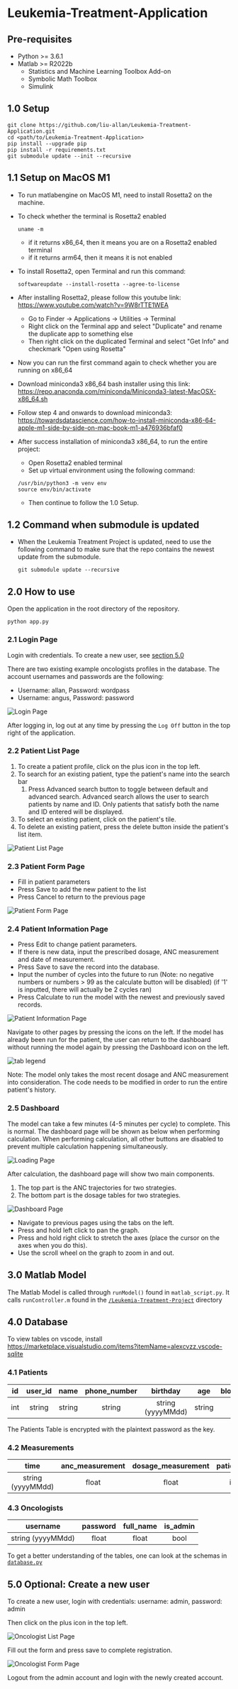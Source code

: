 # Leukemia-Treatment-Application

## Pre-requisites

- Python >= 3.6.1
- Matlab >= R2022b
  - Statistics and Machine Learning Toolbox Add-on
  - Symbolic Math Toolbox
  - Simulink

## 1.0 Setup

```
git clone https://github.com/liu-allan/Leukemia-Treatment-Application.git
cd <path/to/Leukemia-Treatment-Application>
pip install --upgrade pip
pip install -r requirements.txt
git submodule update --init --recursive
```

## 1.1 Setup on MacOS M1 

- To run matlabengine on MacOS M1, need to install Rosetta2 on the machine. 
- To check whether the terminal is Rosetta2 enabled
  ```
  uname -m
  ```
  - if it returns x86_64, then it means you are on a Rosetta2 enabled terminal
  - if it returns arm64, then it means it is not enabled

- To install Rosetta2, open Terminal and run this command:
  ```
  softwareupdate --install-rosetta --agree-to-license
  ```
- After installing Rosetta2, please follow this youtube link: https://www.youtube.com/watch?v=9W8rTTE1WEA
  - Go to Finder -> Applications -> Utilities -> Terminal
  - Right click on the Terminal app and select "Duplicate" and rename the duplicate app to something else
  - Then right click on the duplicated Terminal and select "Get Info" and checkmark "Open using Rosetta"

- Now you can run the first command again to check whether you are running on x86_64

- Download miniconda3 x86_64 bash installer using this link: https://repo.anaconda.com/miniconda/Miniconda3-latest-MacOSX-x86_64.sh
- Follow step 4 and onwards to download miniconda3: https://towardsdatascience.com/how-to-install-miniconda-x86-64-apple-m1-side-by-side-on-mac-book-m1-a476936bfaf0

- After success installation of miniconda3 x86_64, to run the entire project:
  - Open Rosetta2 enabled terminal
  - Set up virtual environment using the following command:
  ```
  /usr/bin/python3 -m venv env
  source env/bin/activate 
  ```
  - Then continue to follow the 1.0 Setup.

## 1.2 Command when submodule is updated
- When the Leukemia Treatment Project is updated, need to use the following command to make sure that the repo contains the newest update from the submodule.
  ```
  git submodule update --recursive
  ```
 
## 2.0 How to use

Open the application in the root directory of the repository.
```
python app.py
```
### 2.1 Login Page
Login with credentials. To create a new user, see [section 5.0](https://github.com/liu-allan/Leukemia-Treatment-Application/tree/documentation#40-optional-create-a-new-user)

There are two existing example oncologists profiles in the database. The account usernames and passwords are the following:
- Username: allan, Password: wordpass
- Username: angus, Password: password

![Login Page](https://user-images.githubusercontent.com/44624612/231532389-985b40ae-3497-4cc1-8cf8-b46936e97597.png)

After logging in, log out at any time by pressing the `Log Off` button in the top right of the application. 

### 2.2 Patient List Page

1. To create a patient profile, click on the plus icon in the top left.
2. To search for an existing patient, type the patient's name into the search bar
    1. Press Advanced search button to toggle between default and advanced search. Advanced search allows the user to search patients by name and ID. Only patients that satisfy both the name and ID entered will be displayed.
3. To select an existing patient, click on the patient's tile.
4. To delete an existing patient, press the delete button inside the patient's list item.

![Patient List Page](https://user-images.githubusercontent.com/44624612/231534114-3fa2d8e7-ed4e-4fb9-8d4f-28473c73a298.png)

### 2.3 Patient Form Page

- Fill in patient parameters 
- Press Save to add the new patient to the list
- Press Cancel to return to the previous page

![Patient Form Page](https://user-images.githubusercontent.com/44624612/231534394-62da01d8-dfd0-48ec-a9c6-9082e1b726ce.png)

### 2.4 Patient Information Page

- Press Edit to change patient parameters.
- If there is new data, input the prescribed dosage, ANC measurement and date of measurement.
- Press Save to save the record into the database.
- Input the number of cycles into the future to run (Note: no negative numbers or numbers > 99 as the calculate button will be disabled) (if '1' is inputted, there will actually be 2 cycles ran)
- Press Calculate to run the model with the newest and previously saved records. 

![Patient Information Page](https://user-images.githubusercontent.com/44624612/231534625-c6de4f25-946d-4278-98df-4cd431252e2e.png)

Navigate to other pages by pressing the icons on the left. If the model has already been run for the patient, the user can return to the dashboard without running the model again by pressing the Dashboard icon on the left. 

![tab legend](https://user-images.githubusercontent.com/44624435/230222852-0e2b3d38-e36b-417c-b5ba-2b42753016fa.png)

Note: The model only takes the most recent dosage and ANC measurement into consideration. The code needs to be modified in order to run the entire patient's history.


### 2.5 Dashboard

The model can take a few minutes (4-5 minutes per cycle) to complete. This is normal. The dashboard page will be shown as below when performing calculation. When performing calculation, all other buttons are disabled to prevent multiple calculation happening simultaneously. 

![Loading Page](https://user-images.githubusercontent.com/44624612/231534968-4b815a1b-865f-40bb-a9c3-83cf943a0eaa.png)

After calculation, the dashboard page will show two main components.
1. The top part is the ANC trajectories for two strategies. 
2. The bottom part is the dosage tables for two strategies.

![Dashboard Page](https://user-images.githubusercontent.com/44624612/231587587-8ac735a0-17ca-4ce1-bbc0-e6165d7022c6.png)

- Navigate to previous pages using the tabs on the left.
- Press and hold left click to pan the graph.
- Press and hold right click to stretch the axes (place the cursor on the axes when you do this).
- Use the scroll wheel on the graph to zoom in and out.

## 3.0 Matlab Model

The Matlab Model is called through `runModel()` found in `matlab_script.py`. It calls `runController.m` found in the [`/Leukemia-Treatment-Project`](https://github.com/liu-allan/Leukemia-Treatment-Project/tree/d8ab68d451eea82b5519327db5ec79ee9549ffa2) directory

## 4.0 Database

To view tables on vscode, install https://marketplace.visualstudio.com/items?itemName=alexcvzz.vscode-sqlite

### 4.1 Patients

| id | user_id | name |phone_number|birthday|age|blood_type|all_type|weight|height|body_surface_area|oncologist_id|sex| 
|:--:|:-------:|:----:|:----------:|:------:|:-:|:--------:|:------:|:----:|:-----|:---------------:|:-----------:|:-:|
|int|string|string|string|string (yyyyMMdd)|string|string|string|string|string|string|string|string|

The Patients Table is encrypted with the plaintext password as the key.

### 4.2 Measurements

|time|anc_measurement|dosage_measurement|patient_id|
|:--:|:-------------:|:----------------:|:--------:|
|string (yyyyMMdd)|float|float|int|

### 4.3 Oncologists

|username|password|full_name|is_admin|
|:------:|:------:|:-------:|:------:|
|string (yyyyMMdd)|float|float|bool|

To get a better understanding of the tables, one can look at the schemas in [`database.py`](https://github.com/liu-allan/Leukemia-Treatment-Application/blob/main/database.py)

## 5.0 Optional: Create a new user

To create a new user, login with credentials: username: admin, password: admin

Then click on the plus icon in the top left.

![Oncologist List Page](https://user-images.githubusercontent.com/44624612/231537908-f74c2d53-4287-4c5c-b141-e8334a6decbe.png)

Fill out the form and press save to complete registration.

![Oncologist Form Page](https://user-images.githubusercontent.com/44624612/231538052-befdcb2c-4cd9-4a63-8279-a2ba7d2889f0.png)

Logout from the admin account and login with the newly created account.


